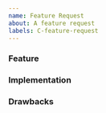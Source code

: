 ```yaml
---
name: Feature Request
about: A feature request
labels: C-feature-request
---
```


<!--
Thank you for opening an issue! Please fill out the following sections.
-->

### Feature
<!-- What is the feature you need? -->

### Implementation
<!-- Do you have an idea to implement the features? If so, please describe it.-->

### Drawbacks
<!-- Do you think there are any drawbacks to implementing this feature? If so, please describe it.-->
